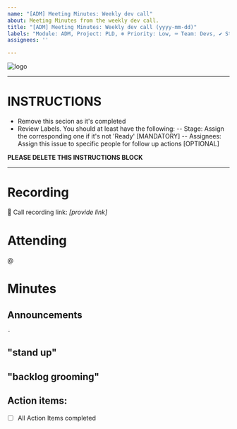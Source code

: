 ```yaml
---
name: "[ADM] Meeting Minutes: Weekly dev call"
about: Meeting Minutes from the weekly dev call.
title: "[ADM] Meeting Minutes: Weekly dev call (yyyy-mm-dd)"
labels: "Module: ADM, Project: PLD, ❄ Priority: Low, ⌨ Team: Devs, ✔ Stage: Ready"
assignees: ''

---
```


![logo](https://user-images.githubusercontent.com/9198668/85232285-68543380-b430-11ea-8353-1aafb79baf78.png) 

----
# INSTRUCTIONS
- Remove this secion as it's completed
- Review Labels. You should at least have the following:
 -- Stage: Assign the corresponding one if it's not 'Ready' [MANDATORY]
 -- Assignees: Assign this issue to specific people for follow up actions [OPTIONAL]

**PLEASE DELETE THIS INSTRUCTIONS BLOCK**

---

# Recording

🎥 Call recording link: _[provide link]_

# Attending

@

# Minutes


## Announcements

	- 

## "stand up"


## "backlog grooming"


## Action items:
- [ ] All Action Items completed
